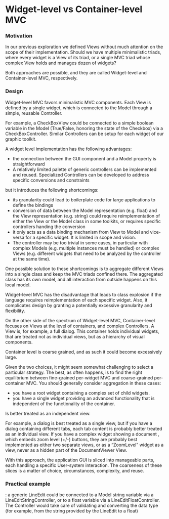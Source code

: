 # Widget-level vs Container-level MVC

### Motivation

In our previous exploration we defined Views without much attention on the
scope of their implementation. Should we have multiple minimalistic triads,
where every widget is a View of its triad, or a single MVC triad whose complex
View holds and manages dozen of widgets? 

Both approaches are possible, and they
are called Widget-level and Container-level MVC, respectively. 


### Design

Widget-level MVC favors minimalistic MVC components. Each View is defined by a single
widget, which is connected to the Model through a simple, reusable Controller.

For
example, a CheckBoxView could be connected to a simple boolean variable in the
Model (True/False, honoring the state of the Checkbox) via a
CheckBoxController. Similar Controllers can be setup for each widget of our
graphic toolkit.

A widget level implementation has the following advantages:
- the connection between the GUI component and a Model property is 
straightforward
- A relatively limited palette of generic controllers can be
implemented and reused. Specialized Controllers can be developed to address
specific conversions and constraints

but it introduces the following shortcomings:
- its granularity could lead to boilerplate code for large applications to
  define the bindings
- conversion of data between the Model representation (e.g. float) and the View
representation (e.g. string) could require reimplementation of either the View
or the Model class in some toolkits, or requires specific controllers handing the conversion
- it only acts as a data binding mechanism from View to Model and vice-versa for a specific widget. It is limited in scope and vision.
- The controller may be too trivial in some cases, in particular with complex
Models (e.g. multiple instances must be handled) or complex Views (e.g.
different widgets that need to be analyzed by the controller at the same time).

One possible solution to these shortcomings is to aggregate different Views
into a single class and keep the MVC triads confined there. The aggregated
class has its own model, and all interaction from outside happens on this local
model.


Widget-level MVC has the disadvantage that leads to class explosion if the
language requires reimplementation of each specific widget. Also, it
complicates design by granting a potentially excessive granularity and
flexibility.

On the other side of the spectrum of Widget-level MVC, Container-level focuses
on Views at the level of containers, and complex Controllers. A View is, for
example, a full dialog. This container holds individual widgets, that are
treated not as individual views, but as a hierarchy of visual components.

Container level is coarse grained, and as such it could become excessively
large.

Given the two choices, it might seem somewhat challenging to select a
particular strategy. The best, as often happens, is to find the right
equilibrium between fine-grained per-widget MVC and coarse-grained
per-container MVC. You should generally consider aggregation in these cases:

   * you have a root widget containing a complex set of child widgets.
   * you have a single widget providing an advanced functionality that is independent of the functionality of the container.

Is better treated as an independent view.

For example, a dialog is best treated as a single view, but if you have a
dialog containing different tabs, each tab content is probably better treated
as an individual view. If you have a complex widget showing a document , which
embeds zoom level (+/-) buttons, they are probably best implemented as either
two separate views, or as a “ZoomLevel” widget as a view, never as a hidden
part of the DocumentViewer View.


With this approach, the application GUI is sliced into manageable parts, each handling a specific User-system interaction. The coarseness of these slices is a matter of choice, circumstances, complexity, and reuse.

### Practical example

: a generic LineEdit could be connected to
a Model string variable via a LineEditStringController, or to a float variable
via a LineEditFloatController. The Controller would take care of validating and
converting the data type (for example, from the string provided by the LineEdit
to a float)
